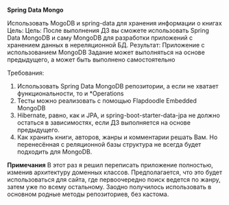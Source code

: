 **Spring Data Mongo**

Использовать MogoDB и spring-data для хранения информации о книгах
Цель: Цель: После выполнения ДЗ вы сможете использовать Spring Data MongoDB и саму MongoDB для разработки приложений с хранением данных в нереляционной БД. Результат: Приложение с использованием MongoDB
Задание может выполняться на основе предыдущего, а может быть выполнено самостоятельно

Требования:
1. Использовать Spring Data MongoDB репозитории, а если не хватает функциональности, то и *Operations
2. Тесты можно реализовать с помощью Flapdoodle Embedded MongoDB
3. Hibernate, равно, как и JPA, и spring-boot-starter-data-jpa не должно остаться в зависимостях, если ДЗ выполняется на основе предыдущего.
4. Как хранить книги, авторов, жанры и комментарии решать Вам. Но перенесённая с реляционной базы структура не всегда будет подходить для MongoDB.

**Примечания**
В этот раз я решил переписать приложение полностью, изменив архитектуру доменных классов. 
Предполагается, что это будет использоваться для сайта, где первоочередно поиск ведется по жанру, затем уже по всему остальному. 
Заодно получилось использовать в основном родные методы репозиториев, без кастома.